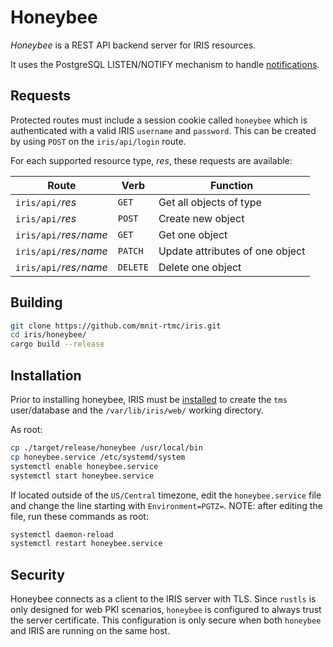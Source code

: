 # Honeybee

*Honeybee* is a REST API backend server for IRIS resources.

It uses the PostgreSQL LISTEN/NOTIFY mechanism to handle [notifications].

## Requests

Protected routes must include a session cookie called `honeybee` which is
authenticated with a valid IRIS `username` and `password`.  This can be
created by using `POST` on the `iris/api/login` route.

For each supported resource type, *res*, these requests are available:

Route                     | Verb     | Function
--------------------------|----------|------------------------
`iris/api/`*res*          | `GET`    | Get all objects of type
`iris/api/`*res*          | `POST`   | Create new object
`iris/api/`*res*`/`*name* | `GET`    | Get one object
`iris/api/`*res*`/`*name* | `PATCH`  | Update attributes of one object
`iris/api/`*res*`/`*name* | `DELETE` | Delete one object

## Building

```sh
git clone https://github.com/mnit-rtmc/iris.git
cd iris/honeybee/
cargo build --release
```

## Installation

Prior to installing honeybee, IRIS must be [installed] to create the `tms`
user/database and the `/var/lib/iris/web/` working directory.

As root:
```sh
cp ./target/release/honeybee /usr/local/bin
cp honeybee.service /etc/systemd/system
systemctl enable honeybee.service
systemctl start honeybee.service
```

If located outside of the `US/Central` timezone, edit the `honeybee.service`
file and change the line starting with `Environment=PGTZ=`.  NOTE: after
editing the file, run these commands as root:

```sh
systemctl daemon-reload
systemctl restart honeybee.service
```

## Security

Honeybee connects as a client to the IRIS server with TLS.  Since `rustls` is
only designed for web PKI scenarios, `honeybee` is configured to always trust
the server certificate.  This configuration is only secure when both `honeybee`
and IRIS are running on the same host.


[installed]: https://mnit-rtmc.github.io/iris/installation.html
[notifications]: https://mnit-rtmc.github.io/iris/database.html#notifications

